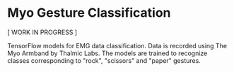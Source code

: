 # Myo Gesture Classification 

[ WORK IN PROGRESS ]

TensorFlow models for EMG data classification. Data is recorded using The Myo Armband by Thalmic Labs.
The models are trained to recognize classes corresponding to "rock", "scissors" and "paper" gestures.